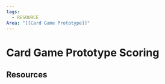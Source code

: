 ```yaml
---
tags:
  - RESOURCE
Area: "[[Card Game Prototype]]"
---
```


# Card Game Prototype Scoring


## Resources
